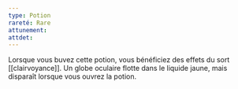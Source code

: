```yaml
---
type: Potion
rareté: Rare
attunement: 
attdet:
---
```

Lorsque vous buvez cette potion, vous bénéficiez des effets du sort [[clairvoyance]]. Un globe oculaire flotte dans le liquide jaune, mais disparaît lorsque vous ouvrez la potion.